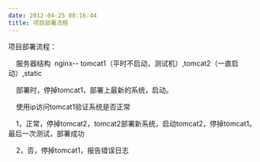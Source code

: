 ```yaml
---
date: 2012-04-25 08:16:44
title: 项目部署流程
---
```



<p>
	项目部署流程：
</p>
<p>
	&nbsp; &nbsp; 服务器结构 &nbsp;nginx-- tomcat1（平时不启动，测试机）,tomcat2（一直启动）,static
</p>
<p>
	&nbsp; &nbsp; 部署时，停掉tomcat1，部署上最新的系统，启动。
</p>
<p>
	&nbsp; &nbsp; 使用ip访问tomcat1验证系统是否正常
</p>
<p>
	&nbsp; &nbsp; 1，正常，停掉tomcat2，tomcat2部署新系统，启动tomcat2，停掉tomcat1。最后一次测试，部署成功
</p>
<p>
	&nbsp; &nbsp; 2，否，停掉tomcat1，报告错误日志
</p>
<p>
	&nbsp; &nbsp;&nbsp;
</p>